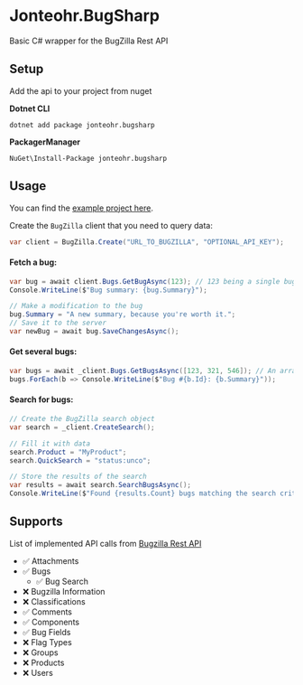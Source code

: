 # Jonteohr.BugSharp
Basic C# wrapper for the BugZilla Rest API 

## Setup
Add the api to your project from nuget

**Dotnet CLI**
```
dotnet add package jonteohr.bugsharp
```
**PackagerManager**
```
NuGet\Install-Package jonteohr.bugsharp
```

## Usage
You can find the [example project here](Example).

Create the `BugZilla` client that you need to query data:
```csharp
var client = BugZilla.Create("URL_TO_BUGZILLA", "OPTIONAL_API_KEY");
```

#### Fetch a bug:
```csharp
var bug = await client.Bugs.GetBugAsync(123); // 123 being a single bug ID
Console.WriteLine($"Bug summary: {bug.Summary}");

// Make a modification to the bug
bug.Summary = "A new summary, because you're worth it.";
// Save it to the server
var newBug = await bug.SaveChangesAsync();
```

#### Get several bugs:
```csharp
var bugs = await _client.Bugs.GetBugsAsync([123, 321, 546]); // An array of bug IDs
bugs.ForEach(b => Console.WriteLine($"Bug #{b.Id}: {b.Summary}"));
```

#### Search for bugs:
```csharp
// Create the BugZilla search object
var search = _client.CreateSearch();

// Fill it with data
search.Product = "MyProduct";
search.QuickSearch = "status:unco";

// Store the results of the search
var results = await search.SearchBugsAsync();
Console.WriteLine($"Found {results.Count} bugs matching the search criteria!");
```

## Supports
List of implemented API calls from [Bugzilla Rest API](https://bugzilla.readthedocs.io/en/5.2/api/core/v1/index.html)
- ✅ Attachments
- ✅ Bugs
  - ✅ Bug Search
- ❌ Bugzilla Information
- ❌ Classifications
- ✅ Comments
- ✅ Components
- ✅ Bug Fields
- ❌ Flag Types
- ❌ Groups
- ❌ Products
- ❌ Users